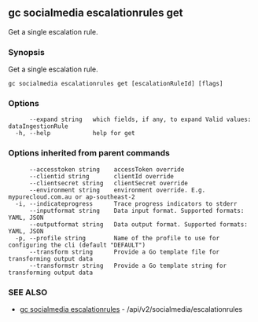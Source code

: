 ## gc socialmedia escalationrules get

Get a single escalation rule.

### Synopsis

Get a single escalation rule.

```
gc socialmedia escalationrules get [escalationRuleId] [flags]
```

### Options

```
      --expand string   which fields, if any, to expand Valid values: dataIngestionRule
  -h, --help            help for get
```

### Options inherited from parent commands

```
      --accesstoken string    accessToken override
      --clientid string       clientId override
      --clientsecret string   clientSecret override
      --environment string    environment override. E.g. mypurecloud.com.au or ap-southeast-2
  -i, --indicateprogress      Trace progress indicators to stderr
      --inputformat string    Data input format. Supported formats: YAML, JSON
      --outputformat string   Data output format. Supported formats: YAML, JSON
  -p, --profile string        Name of the profile to use for configuring the cli (default "DEFAULT")
      --transform string      Provide a Go template file for transforming output data
      --transformstr string   Provide a Go template string for transforming output data
```

### SEE ALSO

* [gc socialmedia escalationrules](gc_socialmedia_escalationrules.html)	 - /api/v2/socialmedia/escalationrules


